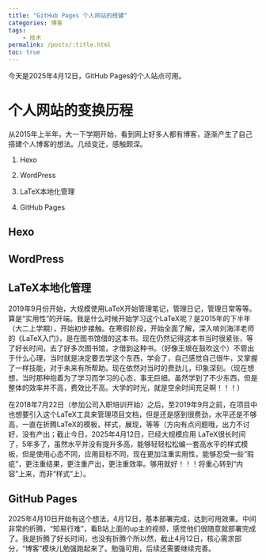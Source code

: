 ```yaml
---
title: "GitHub Pages 个人网站的搭建"
categories: 博客
tags:
    - 技术
permalink: /posts/:title.html
toc: true
---
```


今天是2025年4月12日，GitHub Pages的个人站点可用。

# 个人网站的变换历程

从2015年上半年，大一下学期开始，看到网上好多人都有博客，逐渐产生了自己搭建个人博客的想法。几经变迁，感触颇深。

1. Hexo

2. WordPress

3. LaTeX本地化管理

4. GitHub Pages

## Hexo







## WordPress









## LaTeX本地化管理

2019年9月份开始，大规模使用LaTeX开始管理笔记，管理日记，管理日常等等。算是“实用性”的开端。我是什么时候开始学习这个LaTeX呢？是2015年的下半年（大二上学期），开始初步接触。在寒假阶段，开始全面了解，深入啃刘海洋老师的《LaTeX入门》，是在图书馆借的这本书。现在仍然记得这本书当时很紧张，等了好长时间，去了好多次图书馆，才借到这种书。（好像王垠在鼓吹这个）不管出于什么心理，当时就是决定要去学这个东西，学会了，自己感觉自己很牛，又掌握了一样技能，对于未来有所帮助。现在依然对当时的费劲儿，印象深刻。（现在想想，当时那种抱着为了学习而学习的心态，事无巨细。虽然学到了不少东西，但是整体的效率并不高，费效比不高。大学的时光，就是空余时间充足啊！！！）



在2018年7月22日（参加公司入职培训开始）之后，至2019年9月之前，在项目中也想要引入这个LaTeX工具来管理项目文档，但是还是感到很费劲，水平还是不够高，一直在折腾LaTeX的模板，样式，展现，等等（方向有点问题哦，出力不讨好，没有产出；截止今日，2025年4月12日，已经大规模应用 LaTeX很长时间了，5年多了，虽然水平并没有提升多高，能够轻轻松松编一套高水平的样式模板，但是使用心态不同，应用目标不同，现在更加注重实用性，能够忍受一些“瑕疵”，更注重结果，更注重产出，更注重效率。够用就好！！！将重心转到“内容”上来，而非“样式”上）。



## GitHub Pages

2025年4月10日开始有这个想法，4月12日，基本部署完成，达到可用效果。中间非常的折腾，“知易行难”，看B站上面的up主的视频，感觉他们很随意就部署完成了。我是折腾了好长时间，也没有折腾个所以然，截止4月12日，核心需求部分，“博客”模块儿勉强跑起来了。勉强可用，后续还需要继续完善。
